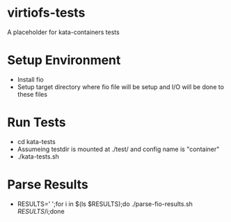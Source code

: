 # virtiofs-tests
A placeholder for kata-containers tests

# Setup Environment
- Install fio
- Setup target directory where fio file will be setup and I/O will be done
  to these files

# Run Tests
- cd kata-tests
- Assumeing testdir is mounted at ./test/ and config name is "container" 
- ./kata-tests.sh

# Parse Results
- RESULTS=' ';for i in $(ls $RESULTS);do ./parse-fio-results.sh $RESULTS/$i;done
